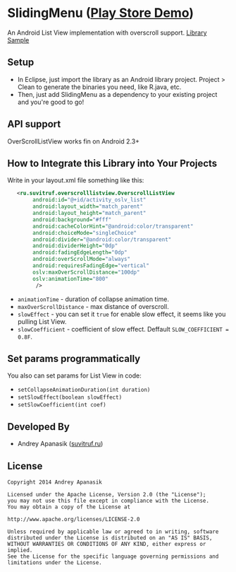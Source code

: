 SlidingMenu ([Play Store Demo][1])
===========

An Android List View implementation with overscroll support.
[Library][3]
[Sample][4]

Setup
-----
* In Eclipse, just import the library as an Android library project. Project > Clean to generate the binaries 
you need, like R.java, etc.
* Then, just add SlidingMenu as a dependency to your existing project and you're good to go!


API support
------------------------------------------------
OverScrollListView works fin on Android 2.3+

How to Integrate this Library into Your Projects
------------------------------------------------
Write in your layout.xml file something like this:

```xml
   <ru.suvitruf.overscrolllistview.OverscrollListView
        android:id="@+id/activity_oslv_list"
        android:layout_width="match_parent"
        android:layout_height="match_parent"
        android:background="#fff"
        android:cacheColorHint="@android:color/transparent"
        android:choiceMode="singleChoice"
        android:divider="@android:color/transparent"
        android:dividerHeight="0dp"
        android:fadingEdgeLength="0dp"
        android:overScrollMode="always"
        android:requiresFadingEdge="vertical"
        oslv:maxOverScrollDistance="100dp"
        oslv:animationTime="800"
         />
```
* `animationTime` - duration of collapse animation time.
* `maxOverScrollDistance` - max distance of overscroll.
* `slowEffect` - you can set it `true` for enable slow effect, it seems like you pulling List View.
* `slowCoefficient` - coefficient of slow effect. Deffault `SLOW_COEFFICIENT = 0.8F`.

Set params programmatically
------------------------------------------------
You also can set params for List View in code:
* `setCollapseAnimationDuration(int duration)`
* `setSlowEffect(boolean slowEffect)`
* `setSlowCoefficient(int coef)`

Developed By
------------
* Andrey Apanasik ([suvitruf.ru][2])


License
-------

    Copyright 2014 Andrey Apanasik
    
    Licensed under the Apache License, Version 2.0 (the "License");
    you may not use this file except in compliance with the License.
    You may obtain a copy of the License at
    
    http://www.apache.org/licenses/LICENSE-2.0
    
    Unless required by applicable law or agreed to in writing, software
    distributed under the License is distributed on an "AS IS" BASIS,
    WITHOUT WARRANTIES OR CONDITIONS OF ANY KIND, either express or implied.
    See the License for the specific language governing permissions and
    limitations under the License.
 
[1]: https://play.google.com/store/apps/details?id=ru.suvitruf.overscrolllistview
[2]: http://suvitruf.ru/
[3]: https://github.com/Suvitruf/Android-sdk-examples/tree/master/OverScrollListView/OverScrollListView
[4]: https://github.com/Suvitruf/Android-sdk-examples/tree/master/OverScrollListView/OverscrollListViewSample
